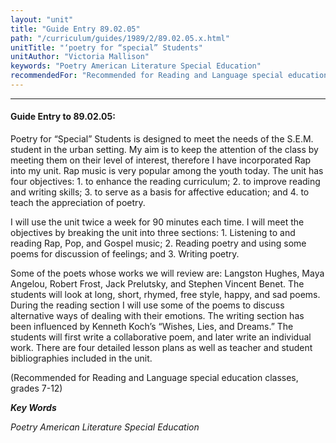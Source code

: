 ```yaml
---
layout: "unit"
title: "Guide Entry 89.02.05"
path: "/curriculum/guides/1989/2/89.02.05.x.html"
unitTitle: "‘poetry for “special” Students"
unitAuthor: "Victoria Mallison"
keywords: "Poetry American Literature Special Education"
recommendedFor: "Recommended for Reading and Language special education classes, grades 7-12"
---
```

<body>
<hr/>
 <h4>
  Guide Entry to 89.02.05:
 </h4>
 Poetry for “Special” Students is designed to meet the needs of the S.E.M. student in the urban setting. My aim is to keep the attention of the class by meeting them on their level of interest, therefore I have incorporated Rap into my unit. Rap music is very popular among the youth today. The unit has four objectives: 1. to enhance the reading curriculum; 2. to improve reading and writing skills; 3. to serve as a basis for affective education; and 4. to teach the appreciation of poetry.
 <p>
  I will use the unit twice a week for 90 minutes each time. I will meet the objectives by breaking the unit into three sections: 1. Listening to and reading Rap, Pop, and Gospel music; 2. Reading poetry and using some poems for discussion of feelings; and 3. Writing poetry.
 </p>
 <p>
  Some of the poets whose works we will review are: Langston Hughes, Maya Angelou, Robert Frost, Jack Prelutsky, and Stephen Vincent Benet. The students will look at long, short, rhymed, free style, happy, and sad poems. During the reading section I will use some of the poems to discuss alternative ways of dealing with their emotions. The writing section has been influenced by Kenneth Koch’s “Wishes, Lies, and Dreams.” The students will first write a collaborative poem, and later write an individual work. There are four detailed lesson plans as well as teacher and student bibliographies included in the unit.
 </p>
 <p>
  (Recommended for Reading and Language special education classes, grades 7-12)
 </p>
<p>
  <b>
   <i>
    Key Words
   </i>
  </b>
  <br/>
 </p>
 <p>
  <i>
   Poetry American Literature Special Education
  </i>
 </p>

</body>